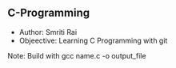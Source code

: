 ## C-Programming

- Author: Smriti Rai
- Objeective: Learning C Programming with git

Note: Build with gcc name.c -o output_file